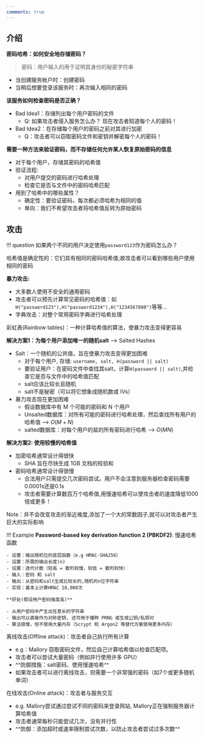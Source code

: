 ```yaml
---
comments: true
---
```


## 介绍

**密码哈希：如何安全地存储密码？**

> 密码：用户输入的用于证明其身份的秘密字符串

- 当创建服务帐户时：创建密码
- 当稍后想要登录该服务时：再次输入相同的密码

**该服务如何检查密码是否正确？**

- Bad Idea1：存储列出每个用户密码的文件
    - Q: 如果攻击者侵入服务怎么办？ 现在攻击者知道每个人的密码！
- Bad Idea2：在存储每个用户的密码之前对其进行加密
    - Q：攻击者可以窃取密码文件和密钥并解密每个人的密码！

**需要一种方法来验证密码，而不存储任何允许某人恢复原始密码的信息**

- 对于每个用户，存储其密码的哈希值
- 验证流程: 
    - 对用户提交的密码进行哈希处理
    - 检查它是否与文件中的密码哈希匹配
- 用到了哈希中的哪些属性？
    - 确定性：要验证密码，每次都必须哈希为相同的值
    - 单向：我们不希望攻击者将哈希值反转为原始密码

## 攻击

!!! question
    如果两个不同的用户决定使用`password123`作为密码怎么办？

哈希值是确定性的：它们具有相同的密码哈希值;故攻击者可以看到哪些用户使用相同的密码

**暴力攻击:**

- 大多数人使用不安全的通用密码
- 攻击者可以预先计算常见密码的哈希值：如`H("password123"),H("password1234"),H("1234567890")`等等...
- 字典攻击：对整个常用密码字典进行哈希处理

彩虹表(Rainbow tables)：一种计算哈希值的算法，使暴力攻击变得更容易

**解决方案1：为每个用户添加唯一的随机salt** --> Salted Hashes

- Salt：一个随机的公共值，旨在使暴力攻击变得更加困难
    - 对于每个用户, 存储: `username, salt, H(password || salt)`
    - 要验证用户：在密码文件中查找其salt，计算`H(password || salt)`,并检查它是否与文件中的哈希值匹配
    - salt应该比较长且随机
    - salt不是秘密（可以将它想象成随机数或 IVs）
- 暴力攻击现在更加困难
    - 假设数据库中有 M 个可能的密码和 N 个用户
    - Unsalted数据库：对所有可能的密码进行哈希处理，然后查找所有用户的哈希值 -->  $O(M + N)$
    - salted数据库：对每个用户的盐的所有密码进行哈希 --> $O(MN)$

**解决方案2: 使用较慢的哈希值**

- 加密哈希通常设计得很快
    - SHA 旨在尽快生成 1GB 文档的校验和
- 密码哈希通常设计得很慢
    - 合法用户只需提交几次密码尝试。用户不会注意到服务器检查密码需要0.0001s还是0.1s
    - 攻击者需要计算数百万个哈希值,用慢速哈希可以使攻击者的速度降低1000倍或更多！

Note：并不会改变攻击的渐近难度,添加了一个大的常数因子,就可以对攻击者产生巨大的实际影响

!!! Example
    **Password-based key derivation function 2 (PBKDF2)**: 慢速哈希函数
    
    - 设置：输出随机位的底层函数（e.g HMAC-SHA256）
    - 设置：所需的输出长度(n)
    - 设置：迭代计数（较高 = 散列较慢，较低 = 散列较快）
    - 输入：密码 和 salt
    - 输出：从密码和salt生成比较长的,随机的n位字符串
    - 实现：基本上计算HMAC 10,000次
    
    **好处(假设用户密码强度高)**
    
    - 从用户密码中产生出任意长的字符串
    - 输出可以直接作为对称密钥, 还可用于播种 PRNG 或生成公钥/私钥对
    - 算法很慢，但不使用大量内存（Scrypt 和 Argon2 等替代方案使用更多内存）

离线攻击(Offline attack)：攻击者自己执行所有计算

- e.g：Mallory 窃取密码文件，然后自己计算哈希值以检查匹配项。
- 攻击者可以尝试大量密码（例如并行使用许多 GPU）
- ^^防御措施：salt密码、使用慢速哈希^^
- 如果攻击者可以进行离线攻击，则需要一个非常强的密码（如7个或更多随机单词）

在线攻击(Online attack)：攻击者与服务交互

- e.g. Mallory尝试通过尝试不同的密码来登录网站, Mallory正在强制服务器计算哈希值
- 攻击者通常每秒只能尝试几次，没有并行性
- ^^防御：添加超时或速率限制尝试次数，以防止攻击者尝试过多次数^^